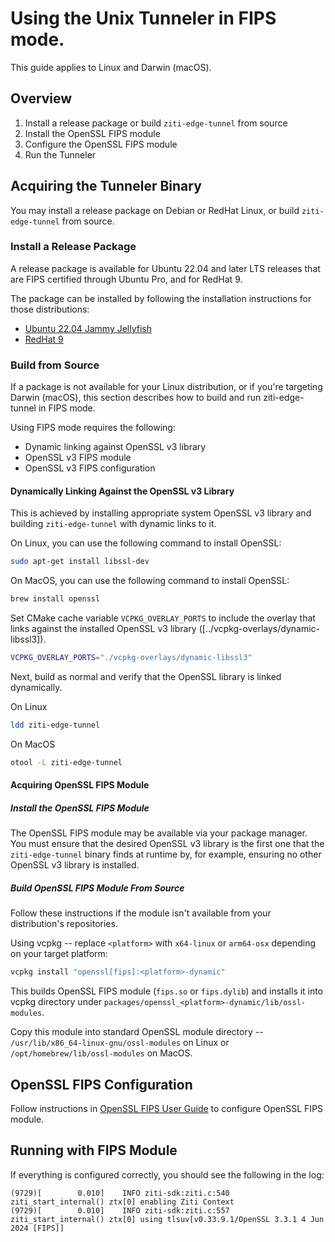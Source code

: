 # Using the Unix Tunneler in FIPS mode.

This guide applies to Linux and Darwin (macOS).

## Overview

1. Install a release package or build `ziti-edge-tunnel` from source
2. Install the OpenSSL FIPS module
3. Configure the OpenSSL FIPS module
4. Run the Tunneler

## Acquiring the Tunneler Binary

You may install a release package on Debian or RedHat Linux, or build `ziti-edge-tunnel` from source.

### Install a Release Package

A release package is available for Ubuntu 22.04 and later LTS
releases that are FIPS certified through Ubuntu Pro, and for RedHat 9.

The package can be installed by following the installation instructions for those distributions:

- [Ubuntu 22.04 Jammy Jellyfish](https://openziti.io/docs/reference/tunnelers/linux/debian-package)
- [RedHat 9](https://openziti.io/docs/reference/tunnelers/linux/redhat-package)

### Build from Source

If a package is not available for your Linux distribution, or if you're targeting Darwin (macOS), this section describes how to build and run ziti-edge-tunnel in FIPS mode.

Using FIPS mode requires the following:

- Dynamic linking against OpenSSL v3 library
- OpenSSL v3 FIPS module
- OpenSSL v3 FIPS configuration

#### Dynamically Linking Against the OpenSSL v3 Library

This is achieved by installing appropriate system OpenSSL v3 library and building `ziti-edge-tunnel` with dynamic links to it.

On Linux, you can use the following command to install OpenSSL:

```sh
sudo apt-get install libssl-dev
```

On MacOS, you can use the following command to install OpenSSL:

```sh
brew install openssl
```

Set CMake cache variable `VCPKG_OVERLAY_PORTS` to include the overlay that links against the installed OpenSSL v3 library ([../vcpkg-overlays/dynamic-libssl3]).

```sh
VCPKG_OVERLAY_PORTS="./vcpkg-overlays/dynamic-libssl3"
```

Next, build as normal and verify that the OpenSSL library is linked dynamically.

On Linux

```sh
ldd ziti-edge-tunnel
```

On MacOS

```sh
otool -L ziti-edge-tunnel
```

#### Acquiring OpenSSL FIPS Module

##### Install the OpenSSL FIPS Module

The OpenSSL FIPS module may be available via your package manager. You must ensure that the desired OpenSSL v3 library
is the first one that the `ziti-edge-tunnel` binary finds at runtime by, for example, ensuring no other OpenSSL v3
library is installed.

##### Build OpenSSL FIPS Module From Source

Follow these instructions if the module isn't available from your distribution's repositories.

Using vcpkg -- replace `<platform>` with `x64-linux` or `arm64-osx` depending on your target platform:

```sh
vcpkg install "openssl[fips]:<platform>-dynamic"
```

This builds OpenSSL FIPS module (`fips.so` or `fips.dylib`) and installs it into vcpkg directory 
under `packages/openssl_<platform>-dynamic/lib/ossl-modules`. 

Copy this module into standard OpenSSL module directory -- 
`/usr/lib/x86_64-linux-gnu/ossl-modules` on Linux or `/opt/homebrew/lib/ossl-modules` on MacOS.

## OpenSSL FIPS Configuration

Follow instructions in [OpenSSL FIPS User Guide](https://docs.openssl.org/master/man7/fips_module) 
to configure OpenSSL FIPS module.

## Running with FIPS Module

If everything is configured correctly, you should see the following in the log:

```
(9729)[        0.010]    INFO ziti-sdk:ziti.c:540 ziti_start_internal() ztx[0] enabling Ziti Context
(9729)[        0.010]    INFO ziti-sdk:ziti.c:557 ziti_start_internal() ztx[0] using tlsuv[v0.33.9.1/OpenSSL 3.3.1 4 Jun 2024 [FIPS]]
```
